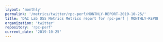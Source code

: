 ```yaml
---
layout: 'monthly'
permalink: '/metrics/twitter/rpc-perf/MONTHLY-REPORT-2019-10-25/'
title: 'DAI Lab OSS Metrics Metrics report for rpc-perf | MONTHLY-REPORT-2019-10-25'
organization: 'twitter'
repository: 'rpc-perf'
current_date: '2019-10-25'
---
```

